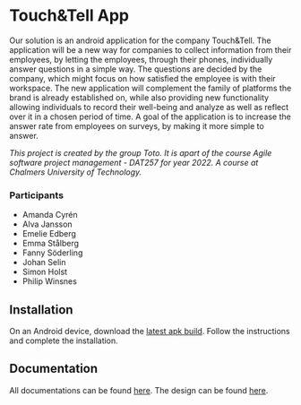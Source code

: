 # Touch&Tell App
Our solution is an android application for the company Touch&Tell. The application will be a new way for companies to collect information from their employees, by letting the employees, through their phones, individually answer questions in a simple way. The questions are decided by the company, which might focus on how satisfied the employee is with their workspace. The new application will complement the family of platforms the brand is already established on, while also providing new functionality allowing individuals to record their well-being and analyze as well as reflect over it in a chosen period of time. A goal of the application is to increase the answer rate from employees on surveys, by making it more simple to answer.

_This project is created by the group Toto. It is apart of the course Agile software project management - DAT257 for year 2022. A course at Chalmers University of Technology._

### Participants
- Amanda Cyrén
- Alva Jansson
- Emelie Edberg
- Emma Stålberg
- Fanny Söderling
- Johan Selin
- Simon Holst
- Philip Winsnes

## Installation
On an Android device, download the [latest apk build](https://github.com/Toto-DAT257/Touch-Tell-App/releases/download/v1.0.0/tt_app.apk). Follow the instructions and complete the installation.

## Documentation
All documentations can be found [here](Documentation).
The design can be found [here](https://www.figma.com/file/MEnIyDx8N99qo5V0hlLP9L/Design-Theme?node-id=0%3A1).
